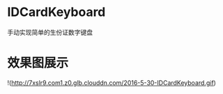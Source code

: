# IDCardKeyboard
手动实现简单的生份证数字键盘
# 效果图展示
!(http://7xslr9.com1.z0.glb.clouddn.com/2016-5-30-IDCardKeyboard.gif)

